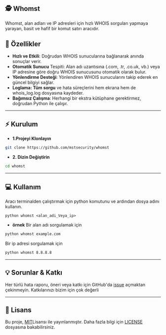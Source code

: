 ## 🕵️ Whomst
Whomst, alan adları ve IP adresleri için hızlı WHOIS sorguları yapmaya yarayan, basit ve hafif bir komut satırı aracıdır.

## 🚀 Özellikler
- **Hızlı ve Etkili**: Doğrudan WHOIS sunucularına bağlanarak anında sonuçlar verir.
- **Otomatik Sunucu** Tespiti: Alan adı uzantısına (.com, .tr, .co.uk, vb.) veya IP adresine göre doğru WHOIS sunucusunu otomatik olarak bulur.
- **Yönlendirme Desteği**: Yönlendiren WHOIS sunucularını takip ederek en güncel bilgiyi sağlar.
- **Loglama: Tüm sorgu** ve hata süreçlerini hem ekrana hem de whois_log.log dosyasına kaydeder.
- **Bağımsız Çalışma**: Herhangi bir ekstra kütüphane gerektirmez, doğrudan Python ile çalışır.

---

## ⚡ Kurulum
- **1.Projeyi Klonlayın**
```bash
git clone https://github.com/mstsecurity/whomst
```
- **2. Dizin Değiştirin**
```bash
cd whomst
```
---

## 💻 Kullanım
Aracı terminalden çalıştırmak için python komutunu ve ardından dosya adını kullanın.
```bash-
python whomst <alan_adi_Veya_ip>
```
- **örnek**
Bir alan adı sorgulamak için
```bash
python whomst example.com
```
Bir ip adresi sorgulamak için
```bash
python whomst 8.8.8.8
```

---

## 💡 Sorunlar & Katkı
Her türlü hata raporu, öneri veya katkı için GitHub'da [issue](https://github.com/mstsecurity/whomst/issues) açmaktan çekinmeyin. Katkılarınızı bizim için çok değerli

---

## 📜 Lisans
Bu proje, [MIT](https://opensource.org/licenses/MIT)Lisansı ile yayınlanmıştır. Daha fazla bilgi için [LICENSE](LISENCE) dosyasına bakabilirsiniz.
